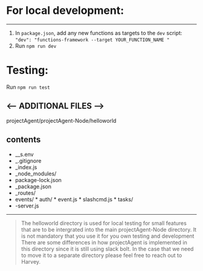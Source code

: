 # For local development:
---
1. In `package.json`, add any new functions as targets to the `dev` script:
`
"dev": "functions-framework --target YOUR_FUNCTION_NAME "
`
2. Run `npm run dev`

# Testing:
Run `npm run test`


<-- ADDITIONAL FILES -->
---
projectAgent/projectAgent-Node/helloworld

contents
---
- __s.env
- _.gitignore
- _index.js
- _node_modules/
- package-lock.json
- _package.json
- _routes/
-   events/
        * auth/
        * event.js
        * slashcmd.js
        * tasks/
- -server.js


---
> The helloworld directory is used for local testing for small features that are to be intergrated into the main projectAgent-Node directory.
> It is not mandatory that you use it for you own testing and development
> There are some differences in how projectAgent is implemented in this directory since it is still using slack bolt.
> In the case that we need to move it to a separate directory please feel free to reach out to Harvey.

